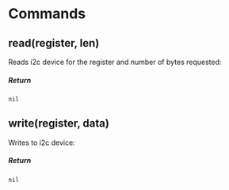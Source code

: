 # Commands

## read(register, len)

Reads i2c device for the register and number of bytes requested:

##### Return

`nil`

## write(register, data)

Writes to i2c device:

##### Return

`nil`

